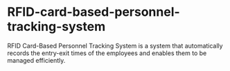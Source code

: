 # RFID-card-based-personnel-tracking-system
RFID Card-Based Personnel Tracking System is a system that automatically records the entry-exit times of the employees and enables them to be managed efficiently.
